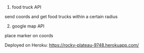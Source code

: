 1. food truck API

send coords and get food trucks within a certain radius

2. google map API

place marker on coords


Deployed on Heroku: https://rocky-plateau-9748.herokuapp.com/